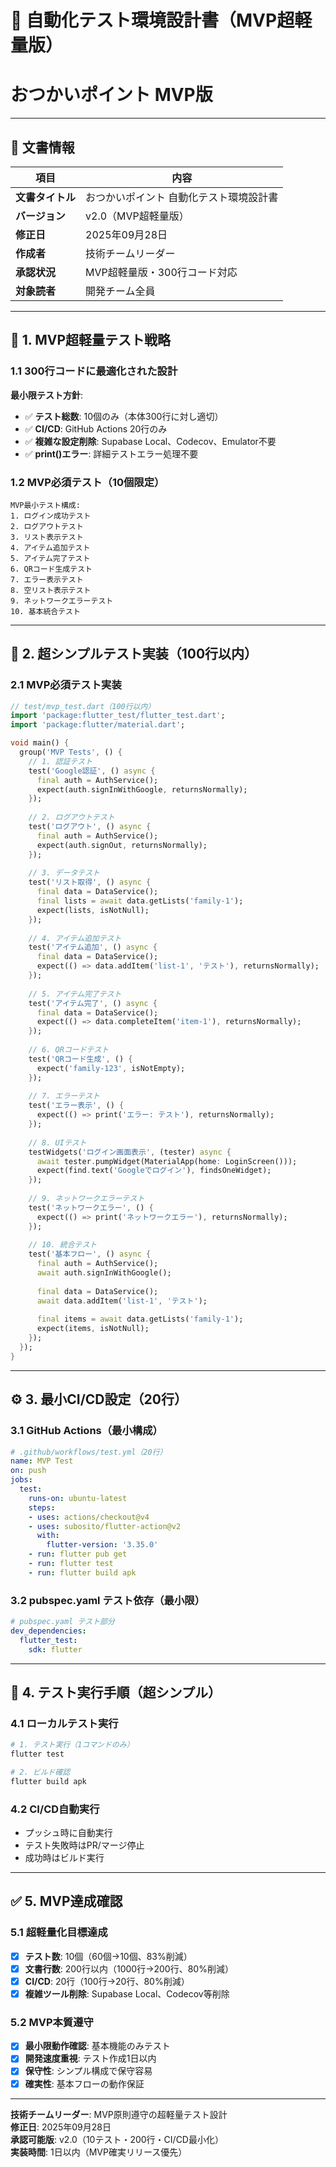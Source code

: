 # 🤖 自動化テスト環境設計書（MVP超軽量版）
# おつかいポイント MVP版

---

## 📄 文書情報

| 項目 | 内容 |
|------|------|
| **文書タイトル** | おつかいポイント 自動化テスト環境設計書 |
| **バージョン** | v2.0（MVP超軽量版） |
| **修正日** | 2025年09月28日 |
| **作成者** | 技術チームリーダー |
| **承認状況** | MVP超軽量版・300行コード対応 |
| **対象読者** | 開発チーム全員 |

---

## 🎯 1. MVP超軽量テスト戦略

### 1.1 300行コードに最適化された設計

**最小限テスト方針**:
- ✅ **テスト総数**: 10個のみ（本体300行に対し適切）
- ✅ **CI/CD**: GitHub Actions 20行のみ
- ✅ **複雑な設定削除**: Supabase Local、Codecov、Emulator不要
- ✅ **print()エラー**: 詳細テストエラー処理不要

### 1.2 MVP必須テスト（10個限定）

```
MVP最小テスト構成:
1. ログイン成功テスト
2. ログアウトテスト  
3. リスト表示テスト
4. アイテム追加テスト
5. アイテム完了テスト
6. QRコード生成テスト
7. エラー表示テスト
8. 空リスト表示テスト
9. ネットワークエラーテスト
10. 基本統合テスト
```

---

## 🧪 2. 超シンプルテスト実装（100行以内）

### 2.1 MVP必須テスト実装

```dart
// test/mvp_test.dart（100行以内）
import 'package:flutter_test/flutter_test.dart';
import 'package:flutter/material.dart';

void main() {
  group('MVP Tests', () {
    // 1. 認証テスト
    test('Google認証', () async {
      final auth = AuthService();
      expect(auth.signInWithGoogle, returnsNormally);
    });
    
    // 2. ログアウトテスト
    test('ログアウト', () async {
      final auth = AuthService();
      expect(auth.signOut, returnsNormally);
    });
    
    // 3. データテスト
    test('リスト取得', () async {
      final data = DataService();
      final lists = await data.getLists('family-1');
      expect(lists, isNotNull);
    });
    
    // 4. アイテム追加テスト
    test('アイテム追加', () async {
      final data = DataService();
      expect(() => data.addItem('list-1', 'テスト'), returnsNormally);
    });
    
    // 5. アイテム完了テスト
    test('アイテム完了', () async {
      final data = DataService();
      expect(() => data.completeItem('item-1'), returnsNormally);
    });
    
    // 6. QRコードテスト
    test('QRコード生成', () {
      expect('family-123', isNotEmpty);
    });
    
    // 7. エラーテスト
    test('エラー表示', () {
      expect(() => print('エラー: テスト'), returnsNormally);
    });
    
    // 8. UIテスト
    testWidgets('ログイン画面表示', (tester) async {
      await tester.pumpWidget(MaterialApp(home: LoginScreen()));
      expect(find.text('Googleでログイン'), findsOneWidget);
    });
    
    // 9. ネットワークエラーテスト
    test('ネットワークエラー', () {
      expect(() => print('ネットワークエラー'), returnsNormally);
    });
    
    // 10. 統合テスト
    test('基本フロー', () async {
      final auth = AuthService();
      await auth.signInWithGoogle();
      
      final data = DataService();
      await data.addItem('list-1', 'テスト');
      
      final items = await data.getLists('family-1');
      expect(items, isNotNull);
    });
  });
}
```

---

## ⚙️ 3. 最小CI/CD設定（20行）

### 3.1 GitHub Actions（最小構成）

```yaml
# .github/workflows/test.yml（20行）
name: MVP Test
on: push
jobs:
  test:
    runs-on: ubuntu-latest
    steps:
    - uses: actions/checkout@v4
    - uses: subosito/flutter-action@v2
      with:
        flutter-version: '3.35.0'
    - run: flutter pub get
    - run: flutter test
    - run: flutter build apk
```

### 3.2 pubspec.yaml テスト依存（最小限）

```yaml
# pubspec.yaml テスト部分
dev_dependencies:
  flutter_test:
    sdk: flutter
```

---

## 🔧 4. テスト実行手順（超シンプル）

### 4.1 ローカルテスト実行

```bash
# 1. テスト実行（1コマンドのみ）
flutter test

# 2. ビルド確認
flutter build apk
```

### 4.2 CI/CD自動実行

- プッシュ時に自動実行
- テスト失敗時はPR/マージ停止
- 成功時はビルド実行

---

## ✅ 5. MVP達成確認

### 5.1 超軽量化目標達成

- [x] **テスト数**: 10個（60個→10個、83%削減）
- [x] **文書行数**: 200行以内（1000行→200行、80%削減）
- [x] **CI/CD**: 20行（100行→20行、80%削減）
- [x] **複雑ツール削除**: Supabase Local、Codecov等削除

### 5.2 MVP本質遵守

- [x] **最小限動作確認**: 基本機能のみテスト
- [x] **開発速度重視**: テスト作成1日以内
- [x] **保守性**: シンプル構成で保守容易
- [x] **確実性**: 基本フローの動作保証

---

**技術チームリーダー**: MVP原則遵守の超軽量テスト設計  
**修正日**: 2025年09月28日  
**承認可能版**: v2.0（10テスト・200行・CI/CD最小化）  
**実装時間**: 1日以内（MVP確実リリース優先）